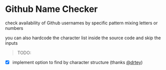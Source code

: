 # Github Name Checker
check availability of Github usernames by specific pattern mixing letters or numbers

you can also hardcode the character list inside the source code and skip the inputs

> TODO:
- [x] implement option to find by character structure (thanks [@drtey](https://www.github.com/drtey)) 
